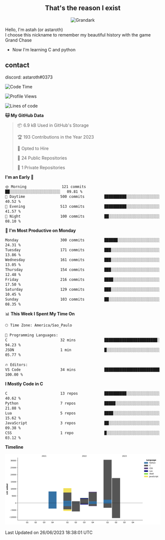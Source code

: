 <h2 align="center">That's the reason I exist</h2>

<p align="center">
  <img src="https://i.imgur.com/5HXDsn9.gif" width="500" alt="Grandark" href="https://www.artstation.com/artwork/dOBdmX" title="Grandark">
</p>


Hello, I'm astah (or astaroth)  
I choose this nickname to remember my beautiful history with the game Grand Chase  

- Now I'm learning C and python

## contact

discord: astaroth#0373
<!--START_SECTION:waka-->
![Code Time](http://img.shields.io/badge/Code%20Time-316%20hrs%2015%20mins-blue)

![Profile Views](http://img.shields.io/badge/Profile%20Views-1-blue)

![Lines of code](https://img.shields.io/badge/From%20Hello%20World%20I%27ve%20Written-78.9%20thousand%20lines%20of%20code-blue)

**🐱 My GitHub Data** 

> 📦 6.9 kB Used in GitHub's Storage 
 > 
> 🏆 193 Contributions in the Year 2023
 > 
> 💼 Opted to Hire
 > 
> 📜 24 Public Repositories 
 > 
> 🔑 1 Private Repositories 
 > 
**I'm an Early 🐤** 

```text
🌞 Morning                121 commits         ██░░░░░░░░░░░░░░░░░░░░░░░   09.81 % 
🌆 Daytime                500 commits         ██████████░░░░░░░░░░░░░░░   40.52 % 
🌃 Evening                513 commits         ██████████░░░░░░░░░░░░░░░   41.57 % 
🌙 Night                  100 commits         ██░░░░░░░░░░░░░░░░░░░░░░░   08.10 % 
```
📅 **I'm Most Productive on Monday** 

```text
Monday                   300 commits         ██████░░░░░░░░░░░░░░░░░░░   24.31 % 
Tuesday                  171 commits         ███░░░░░░░░░░░░░░░░░░░░░░   13.86 % 
Wednesday                161 commits         ███░░░░░░░░░░░░░░░░░░░░░░   13.05 % 
Thursday                 154 commits         ███░░░░░░░░░░░░░░░░░░░░░░   12.48 % 
Friday                   216 commits         ████░░░░░░░░░░░░░░░░░░░░░   17.50 % 
Saturday                 129 commits         ███░░░░░░░░░░░░░░░░░░░░░░   10.45 % 
Sunday                   103 commits         ██░░░░░░░░░░░░░░░░░░░░░░░   08.35 % 
```


📊 **This Week I Spent My Time On** 

```text
🕑︎ Time Zone: America/Sao_Paulo

💬 Programming Languages: 
C                        32 mins             ████████████████████████░   94.23 % 
JSON                     1 min               █░░░░░░░░░░░░░░░░░░░░░░░░   05.77 % 

🔥 Editors: 
VS Code                  34 mins             █████████████████████████   100.00 % 
```

**I Mostly Code in C** 

```text
C                        13 repos            ██████████░░░░░░░░░░░░░░░   40.62 % 
Python                   7 repos             █████░░░░░░░░░░░░░░░░░░░░   21.88 % 
Lua                      5 repos             ████░░░░░░░░░░░░░░░░░░░░░   15.62 % 
JavaScript               3 repos             ██░░░░░░░░░░░░░░░░░░░░░░░   09.38 % 
CSS                      1 repo              █░░░░░░░░░░░░░░░░░░░░░░░░   03.12 % 
```



**Timeline**

![Lines of Code chart](https://raw.githubusercontent.com/astahjmo/astahjmo/main/assets/bar_graph.png)


 Last Updated on 26/06/2023 18:38:01 UTC
<!--END_SECTION:waka-->
